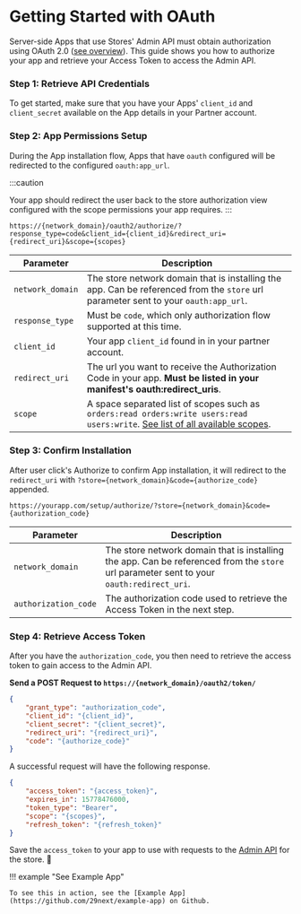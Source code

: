 ---
---
# Getting Started with OAuth

Server-side Apps that use Stores' Admin API must obtain authorization using OAuth 2.0 ([see overview](/apps/oauth/index.md)). This guide shows you how to authorize your app and retrieve your Access Token to access the Admin API.

### Step 1: Retrieve API Credentials

To get started, make sure that you have your Apps' `client_id` and `client_secret` available on the App details in your Partner account.

### Step 2: App Permissions Setup

During the App installation flow, Apps that have `oauth` configured will be redirected to the configured `oauth:app_url`.

:::caution

Your app should redirect the user back to the store authorization view configured with the scope permissions your app requires.
:::

``` title="Authorization Link Format"
https://{network_domain}/oauth2/authorize/?response_type=code&client_id={client_id}&redirect_uri={redirect_uri}&scope={scopes}
```

|Parameter|Description|
|-----|-----|
|`network_domain`| The store network domain that is installing the app. Can be referenced from the `store` url parameter sent to your `oauth:app_url`.  |
|`response_type`| Must be `code`, which only authorization flow supported at this time. |
|`client_id`| Your app `client_id` found in in your partner account.|
|`redirect_uri`|The url you want to receive the Authorization Code in your app. **Must be listed in your manifest's oauth:redirect_uris**. |
|`scope`| A space separated list of scopes such as `orders:read orders:write users:read users:write`. [See list of all available scopes](/api/admin/permissions.md). |


### Step 3: Confirm Installation

After user click's Authorize to confirm App installation, it will redirect to the `redirect_uri` with `?store={network_domain}&code={authorize_code}` appended.

``` title="Example"
https://yourapp.com/setup/authorize/?store={network_domain}&code={authorization_code}
```

|Parameter|Description|
|-----|-----|
|`network_domain`| The store network domain that is installing the app. Can be referenced from the `store` url parameter sent to your `oauth:redirect_uri`.  |
|`authorization_code`| The authorization code used to retrieve the Access Token in the next step.  |

### Step 4: Retrieve Access Token

After you have the `authorization_code`, you then need to retrieve the access token to gain access to the Admin API.

**Send a POST Request to `https://{network_domain}/oauth2/token/`**

```json title="Request Body to Retrieve Access Token"
{
    "grant_type": "authorization_code",
    "client_id": "{client_id}",
    "client_secret": "{client_secret}",
    "redirect_uri": "{redirect_uri}",
    "code": "{authorize_code}"
}
```

A successful request will have the following response.

```json title="Response with Access Token"
{
    "access_token": "{access_token}",
    "expires_in": 15778476000,
    "token_type": "Bearer",
    "scope": "{scopes}",
    "refresh_token": "{refresh_token}"
}
```

Save the `access_token` to your app to use with requests to the [Admin API](/api/admin/index.md) for the store. :clap:

!!! example "See Example App"

    To see this in action, see the [Example App](https://github.com/29next/example-app) on Github.
